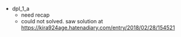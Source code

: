 
* dpl_1_a
    - need recap
    - could not solved. saw solution at https://kira924age.hatenadiary.com/entry/2018/02/28/154521
